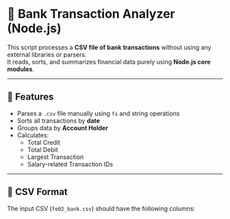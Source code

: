 # 🏦 Bank Transaction Analyzer (Node.js)

This script processes a **CSV file of bank transactions** without using any external libraries or parsers.  
It reads, sorts, and summarizes financial data purely using **Node.js core modules**.

---

## 🚀 Features
- Parses a `.csv` file manually using `fs` and string operations  
- Sorts all transactions by **date**  
- Groups data by **Account Holder**  
- Calculates:
  - Total Credit  
  - Total Debit  
  - Largest Transaction  
  - Salary-related Transaction IDs  

---

## 📂 CSV Format
The input CSV (`fe02_bank.csv`) should have the following columns:

